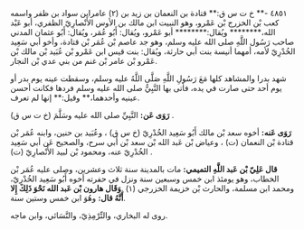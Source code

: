 ٤٨٥١ -** خ ت س ق:** قتادة بن النعمان بن زيد بن (٢) عامرابن سواد بن ظفر واسمه كعب بْن الخزرج بْن عَمْرو، وهو النبيت ابن مالك بن الأوس الأَنْصارِيّ الظفري، أبو عَبْد الله،******** ويُقال:******** أبو عَمْرو، ويُقال: أَبُو عُمَر، ويُقال: أَبُو عثمان المدني صاحب رَسُول اللَّهِ صلى الله عليه وسلم، وهو جد عاصم بْن عُمَر بْن قتادة، وأخو أبي سَعِيد الخُدْرِيّ لأمه، أمهما أنيسة بنت أبي حارثة، ويُقال: بنت قيس ابن عَمْرو بْن عُبَيد بْن مالك بْن عَمْرو بْن عامر بْن غنم من بني عدي بْن النجار.

شهد بدرا والمشاهد كلها مَعَ رَسُولِ اللَّهِ صَلَّى اللَّهُ عليه وسلم، وسقطت عينه يوم بدر أو يوم أحد حتى صارت في يده، فأتى بها النَّبِيُّ صلى الله عليه وسلم فردها فكانت أحسن عينيه وأحدهما،** وقيل:** إنها لم تعرف.

**رَوَى عَن:** النَّبِيِّ صلى الله عليه وسَلَّمَ (خ ت س ق) .

**رَوَى عَنه:** أخوه سعد بْن مالك أَبُو سَعِيد الخُدْرِيّ (خ س ق) ، وعُبَيد بن حنين، وابنه عُمَر بْن قتادة بْن النعمان (ت) ، وعياض بْن عَبد الله بْن سعد بْن أَبي سرح، والصحيح عَن أبي سَعِيد الخُدْرِيّ عنه، ومحمود بْن لبيد الأَنْصارِيّ (ت) .

**قال عَلِيّ بْن عَبد اللَّهِ التميمي:** مات بالمدينة سنة ثلاث وعشرين، وصلى عليه عُمَر بْن الخطاب، وهو يومئذ ابن خمس وسبعين سنة ونزل في حفرته أخوه أَبُو سَعِيد الخُدْرِيّ، ومحمد ابن مسلمة، والحارث بْن خزيمة الخزرجي (١) .**وَقَال هارون بْن عَبد الله نَحْوَ ذَلِكَ إِلا أَنَّهُ قال:** وهُوَ ابن خمس وستين سنة.

روى له البخاري، والتِّرْمِذِيّ، والنَّسَائي، وابن ماجه.